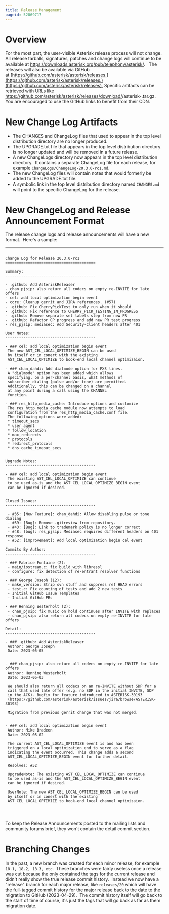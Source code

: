 ```yaml
---
title: Release Management
pageid: 52069717
---
```


Overview
========

For the most part, the user-visible Asterisk release process will not change.  All release tarballs, signatures, patches and change logs will continue to be available at <https://downloads.asterisk.org/pub/telephony/asterisk/>.   The releases will also be available via GitHub at [https://github.com/asterisk/asterisk/releases.](https://github.com/asterisk/asterisk/releases.)(https://github.com/asterisk/asterisk/releases)  Specific artifacts can be retrieved with URLs like https://github.com/asterisk/asterisk/releases/download/<version>/asterisk-<version>.tar.gz.  You are encouraged to use the GitHub links to benefit from their CDN.

New Change Log Artifacts
========================

* The CHANGES and ChangeLog files that used to appear in the top level distribution directory are no longer produced.
* The UPGRADE.txt file that appears in the top level distribution directory is no longer updated and will be removed in a future release.
* A new ChangeLogs directory now appears in the top level distribution directory.  It contains a separate ChangeLog file for each release, for example `ChangeLogs/ChangeLog-20.3.0-rc1.md`.
* The new ChangeLog files will contain notes that would formerly be added to the UPGRADE.txt file.
* A symbolic link in the top level distribution directory named `CHANGES.md` will point to the specific ChangeLog for the release.

New ChangeLog and Release Announcement Format
=============================================

The release change logs and release announcements will have a new format.  Here's a sample:




---

  
  


```

Change Log for Release 20.3.0-rc1
========================================

Summary:
----------------------------------------

- .github: Add AsteriskReleaser
- chan_pjsip: also return all codecs on empty re-INVITE for late offers
- cel: add local optimization begin event
- core: Cleanup gerrit and JIRA references. (#57)
- .github: Fix CherryPickTest to only run when it should
- .github: Fix reference to CHERRY_PICK_TESTING_IN_PROGRESS
- .github: Remove separate set labels step from new PR
- .github: Refactor CP progress and add new PR test progress
- res_pjsip: mediasec: Add Security-Client headers after 401

User Notes:
----------------------------------------

- ### cel: add local optimization begin event
 The new AST_CEL_LOCAL_OPTIMIZE_BEGIN can be used
 by itself or in conert with the existing
 AST_CEL_LOCAL_OPTIMIZE to book-end local channel optimizaion.

- ### chan_dahdi: Add dialmode option for FXS lines.
 A "dialmode" option has been added which allows
 specifying, on a per-channel basis, what methods of
 subscriber dialing (pulse and/or tone) are permitted.
 Additionally, this can be changed on a channel
 at any point during a call using the CHANNEL
 function.

- ### res_http_media_cache: Introduce options and customize
 The res_http_media_cache module now attempts to load
 configuration from the res_http_media_cache.conf file.
 The following options were added:
 * timeout_secs
 * user_agent
 * follow_location
 * max_redirects
 * protocols
 * redirect_protocols
 * dns_cache_timeout_secs


Upgrade Notes:
----------------------------------------

- ### cel: add local optimization begin event
 The existing AST_CEL_LOCAL_OPTIMIZE can continue
 to be used as-is and the AST_CEL_LOCAL_OPTIMIZE_BEGIN event
 can be ignored if desired.


Closed Issues:
----------------------------------------

 - #35: [New Feature]: chan_dahdi: Allow disabling pulse or tone dialing
 - #39: [Bug]: Remove .gitreview from repository.
 - #43: [Bug]: Link to trademark policy is no longer correct
 - #48: [bug]: res_pjsip: Mediasec requires different headers on 401 response
 - #52: [improvement]: Add local optimization begin cel event

Commits By Author:
----------------------------------------

- ### Fabrice Fontaine (2):
 - main/iostream.c: fix build with libressl
 - configure: fix detection of re-entrant resolver functions

- ### George Joseph (12):
 - make_version: Strip svn stuff and suppress ref HEAD errors
 - test.c: Fix counting of tests and add 2 new tests
 - Initial GitHub Issue Templates
 - Initial GitHub PRs

- ### Henning Westerholt (2):
 - chan_pjsip: fix music on hold continues after INVITE with replaces
 - chan_pjsip: also return all codecs on empty re-INVITE for late offers

Detail:
----------------------------------------

- ### .github: Add AsteriskReleaser
 Author: George Joseph 
 Date: 2023-05-05 


- ### chan_pjsip: also return all codecs on empty re-INVITE for late offers
 Author: Henning Westerholt 
 Date: 2023-05-03 

 We should also return all codecs on an re-INVITE without SDP for a
 call that used late offer (e.g. no SDP in the initial INVITE, SDP
 in the ACK). Bugfix for feature introduced in ASTERISK-30193
 (https://github.com/asterisk/asterisk/issues/jira/browse/ASTERISK-30193)

 Migration from previous gerrit change that was not merged.


- ### cel: add local optimization begin event
 Author: Mike Bradeen 
 Date: 2023-05-02 

 The current AST_CEL_LOCAL_OPTIMIZE event is and has been
 triggered on a local optimization end to serve as a flag
 indicating the event occurred. This change adds a second
 AST_CEL_LOCAL_OPTIMIZE_BEGIN event for further detail.

 Resolves: #52

 UpgradeNote: The existing AST_CEL_LOCAL_OPTIMIZE can continue
 to be used as-is and the AST_CEL_LOCAL_OPTIMIZE_BEGIN event
 can be ignored if desired.

 UserNote: The new AST_CEL_LOCAL_OPTIMIZE_BEGIN can be used
 by itself or in conert with the existing
 AST_CEL_LOCAL_OPTIMIZE to book-end local channel optimizaion.




```


To keep the Release Announcements posted to the mailing lists and community forums brief, they won't contain the detail commit section.

Branching Changes
=================

In the past, a new branch was created for each minor release, for example `18.1, 18.2, 18.3, etc`.  These branches were fairly useless once a release was cut because the only contained the tags for the current release and didn't really show the true release commit history.  Instead we now have a "release" branch for each major release, like `releases/20` which will have the full-tagged commit history for the major release back to the date to the migration to GitHub (2023-04-29).  The commit history itself will go back to the start of time of course, it's just the tags that will go back as far as them migration date.

 

 

 

 

